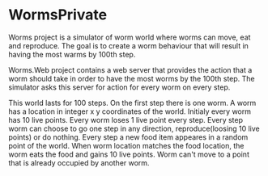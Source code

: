 # WormsPrivate

Worms project is a simulator of worm world where worms can move, eat and reproduce. The goal is to create a worm behaviour that will result in having the most warms by 100th step.

Worms.Web project contains a web server that provides the action that a worm should take in order to have the most worms by the 100th step. The simulator asks this server for action for every worm on every step.

This world lasts for 100 steps. On the first step there is one worm. A worm has a location in integer x y coordinates of the world. Initialy every worm has 10 live points. Every worm loses 1 live point every step. Every step worm can choose to go one step in any direction, reproduce(loosing 10 live points) or do nothing. Every step a new food item appeares in a random point of the world. When worm location matches the food location, the worm eats the food and gains 10 live points. Worm can't move to a point that is already occupied by another worm.
